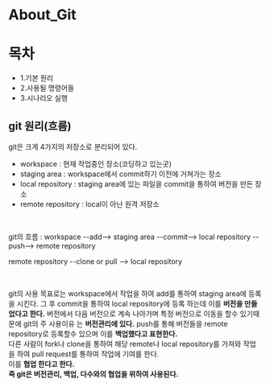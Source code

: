 # About_Git

<h1>목차</h1>
<ul>
  <li>1.기본 원리 </li>
  <li>2.사용될 명령어들 </li>
  <li>3.시나리오 실행 </li>
</ul>

<h2>git 원리(흐름)</h2>
    <p>git은 크게 4가지의 저장소로 분리되어 있다.</p>
    <ul>
        <li>workspace : 현재 작업중인 장소(코딩하고 있는곳)</li>
        <li>staging area : workspace에서 commit하기 이전에 거쳐가는 장소</li>
        <li>local repository : staging area에 있는 파일을 commit을 통하여 버전을 만든 장소</li>
        <li>remote repository : local이 아닌 원격 저장소</li>
    </ul>
    <br>
    <p>git의 흐름 : workspace --add--> staging area --commit--> local repository --push--> remote repository</p>
    <p>remote repository --clone or pull --> local repository</p>
    <br>
    <p>git의 사용 목표로는 workspace에서 작업을 하여 add를 통하여 staging area에 등록을 시킨다. 그 후 commit을 통하여 local repository에 등록
        하는데 이를 <strong>버전을 만들었다고 한다.</strong> 버전에서 다음 버전으로 계속 나아가며 특정 버전으로 이동을 할수 있기때문에 git의 주 사용이유
        는 <strong>버전관리에 있다.</strong> push를 통해 버전들을 remote repository로 등록할수 있으며 이를 <strong>백업했다고 표현한다.</strong><br>
        다른 사람이 fork나 clone을 통하여 해당 remote나 local repository를 가져와 작업을 하여 pull request를 통하여 작업에 기여를 한다.<br>
        이를 <strong>협업 한다고 한다.</strong><br>
        <strong>즉 git은 버전관리, 백업, 다수와의 협업을 위하여 사용된다.</strong>
</p>
